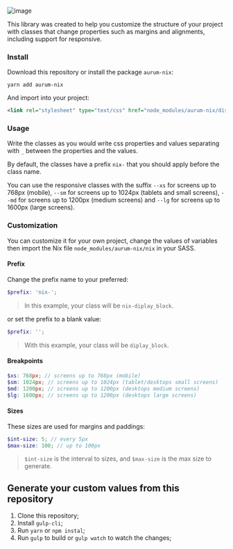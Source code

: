 ![image](https://user-images.githubusercontent.com/22989469/41984598-6a8b4568-7a07-11e8-8f1c-60f7255ff6e9.png)

This library was created to help you customize the structure of your project with classes that change properties such as margins and alignments, including support for responsive.

### Install

Download this repository or install the package `aurum-nix`:

```shel
yarn add aurum-nix
```
And import into your project:

```xml
<link rel="stylesheet" type="text/css" href="node_modules/aurum-nix/dist/nix.min.css" />
```

### Usage

Write the classes as you would write css properties and values separating with `_` between the properties and the values.

By default, the classes have a prefix `nix-` that you should apply before the class name.

You can use the responsive classes with the suffix `--xs` for screens up to 768px (mobile), `--sm` for screens up to 1024px (tablets and small screens), `--md` for screens up to 1200px (medium screens) and `--lg` for screens up to 1600px (large screens).

### Customization

You can customize it for your own project, change the values of variables then import the Nix file `node_modules/aurum-nix/nix` in your SASS.

#### Prefix

Change the prefix name to your preferred:

```scss
$prefix: 'nix-';
```

> In this example, your class will be `nix-diplay_block`.

or set the prefix to a blank value:

```scss
$prefix: '';
```

> With this example, your class will be `diplay_block`.

#### Breakpoints

```scss
$xs: 768px; // screens up to 768px (mobile)
$sm: 1024px; // screens up to 1024px (tablet/desktops small screens)
$md: 1200px; // screens up to 1200px (desktops medium screens)
$lg: 1600px; // screens up to 1200px (desktops large screens)
```

#### Sizes

These sizes are used for margins and paddings:

```scss
$int-size: 5; // every 5px
$max-size: 100; // up to 100px
```

> `$int-size` is the interval to sizes, and `$max-size` is the max size to generate.

## Generate your custom values from this repository

1. Clone this repository;
2. Install `gulp-cli`;
3. Run `yarn` or `npm instal`;
4. Run `gulp` to build or `gulp watch` to watch the changes;
